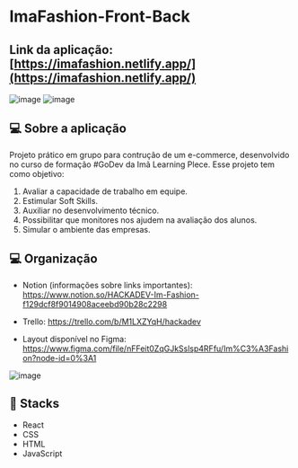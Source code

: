 # ImaFashion-Front-Back

## Link da aplicação: [https://imafashion.netlify.app/](https://imafashion.netlify.app/)

![image](https://user-images.githubusercontent.com/92322675/182160807-55f27c52-bb3c-46cd-949a-9b8368aa36fc.png)
![image](https://user-images.githubusercontent.com/92322675/182160830-130e38ee-ed29-422d-ad9d-02752d4e11ef.png)



## 💻 Sobre a aplicação

Projeto prático em grupo para contrução de um e-commerce, desenvolvido no curso de formação #GoDev da Imã Learning Plece. Esse projeto tem como objetivo: 

1. Avaliar a capacidade de trabalho em equipe.
2. Estimular Soft Skills.
3. Auxiliar no desenvolvimento técnico.
4. Possibilitar que monitores nos ajudem na avaliação dos alunos.
5. Simular o ambiente das empresas.

## 💻 Organização

 * Notion (informações sobre links importantes): https://www.notion.so/HACKADEV-Im-Fashion-f129dcf8f9014908aceebd90b28c2298
 

 * Trello: https://trello.com/b/M1LXZYqH/hackadev
 

 * Layout disponível no Figma: https://www.figma.com/file/nFFeit0ZqGJkSslsp4RFfu/Im%C3%A3Fashion?node-id=0%3A1
 
![image](https://user-images.githubusercontent.com/92322675/183784951-f2f6ed53-8fea-48cd-8dd0-3214c397596b.png)

## 🚀 Stacks

  * React
  * CSS
  * HTML
  * JavaScript
